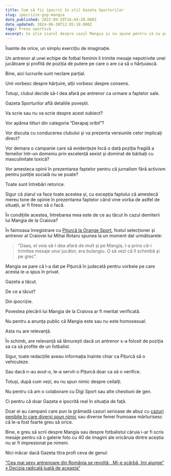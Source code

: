 ```yaml
---
title: Cum să fii ipocrit în stil Gazeta Sporturilor
slug: ipocrizie-gsp-mangia
date_published: 2022-09-29T16:44:20.000Z
date_updated: 2024-06-30T12:05:19.000Z
tags: Presa sportivă
excerpt: Ce știe ziarul despre cazul Mangia și nu spune pentru că nu poți da o galerie foto cu 40 de imagini ale suferinței italianului. Nici a eventualei sale victime
---
```


Înainte de orice, un simplu exercițiu de imaginație.

Un antrenor al unei echipe de fotbal feminin îi trimite mesaje nepotrivite unei jucătoare și profită de poziția de putere pe care o are ca să o hărțuiască.

Bine, aici lucrurile sunt neclare parțial.

Unii vorbesc despre hărțuire, alții vorbesc despre consens.

Totuși, clubul decide să-l dea afară pe antrenor ca urmare a faptelor sale.

Gazeta Sporturilor află detaliile poveștii.

Va scrie sau nu va scrie despre acest subiect?

Vor apărea titluri din categoria “Derapaj oribil”?

Vor discuta cu conducerea clubului și va prezenta versiunile celor implicați direct?

Vor demara o campanie care să evidențeze încă o dată poziția fragilă a femeilor într-un domeniu prin excelență sexist și dominat de bărbați cu masculinitate toxică?

Vor amesteca opinii în prezentarea faptelor pentru că jurnalism fără activism pentru justiție socială nu se poate?

Toate sunt întrebări retorice.

Sigur că ziarul va face toate acestea și, cu excepția faptului că amestecă mereu tone de opinie în prezentarea faptelor când vine vorba de astfel de situații, ar fi firesc să o facă.

În condițiile acestea, întrebarea mea este de ce au tăcut în cazul demiterii lui Mangia de la Craiova?

În faimoasa înregistrare cu [Pițurcă la Orange Sport](__GHOST_URL__/p/dreptatea-lui-piturca), fostul selecționer și antrenor al Craiovei lui Mihai Rotaru spunea la un moment dat următoarele:

> "Daaa, el voia să-l dea afară de mult și pe Mangia, l-a prins că-i trimitea mesaje unui jucător, era bulangiu. O să vezi că îl schimbă și pe grec".

Mangia se pare că l-a dat pe Pițurcă în judecată pentru vorbele pe care acesta le-a spus în privat.

Gazeta a tăcut.

De ce a tăcut?

Din ipocrizie.

Povestea plecării lui Mangia de la Craiova ar fi meritat verificată.

Nu pentru a anunța public că Mangia este sau nu este homosexual.

Asta nu are relevanță.

În schimb, are relevanță să lămurești dacă un antrenor s-a folosit de poziția sa ca să profite de un fotbalist.

Sigur, toate redacțiile aveau informația înainte chiar ca Pițurcă să o vehiculeze.

Sau dacă n-au avut-o, le-a servit-o Pițurcă doar ca să o verifice.

Totuși, după cum vezi, eu nu spun nimic despre ceilalți.

Nu pentru că am o colaborare cu Digi Sport sau alte chestiuni de gen.

Ci pentru că doar Gazeta e ipocrită real în situația de față.

Doar ei au campanii care pun la grămadă cazuri serioase de abuz cu [cazuri penibile în care diverși spun nimic](__GHOST_URL__/p/gazeta-penalty-la-coltul-scurt) sau diverse femei frumoase mărturisesc că le-a fost foarte greu să orice.

Bine, e greu să scrii despre Mangia sau despre fotbalistul căruia i-ar fi scris mesaje pentru că o galerie foto cu 40 de imagini ale oricăruia dintre aceștia nu ar fi impresionat pe nimeni.

Nici măcar dacă Gazeta titra profi ceva de genul:

[“Cea mai sexy antrenoare din România se revoltă: „Mi-e scârbă, îmi ajunge” » Decizia radicală luată de aceasta”](https://www.gsp.ro/sporturi/handbal/mihaela-evi-protest-renuntare-antrenorat-handbal-675706.html)
